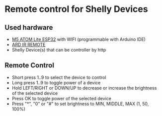 # Remote control for Shelly Devices

## Used hardware
- [M5 ATOM Lite ESP32](https://shop.m5stack.com/products/atom-lite-esp32-development-kit) with WIFI (programmable with Arduino IDE)
- [ARD IR REMOTE](https://www.reichelt.com/arduino-8211-infrared-remote-kit-ard-ir-remote-p282671.html)
- Shelly Device(s) that can be controller by http

## Remote Control

- Short press 1..9 to select the device to control
- Long press 1..9 to toggle power of a device
- Hold LEFT/RIGHT or DOWN/UP to decrease or increase the brightness of the selected device
- Press OK to toggle power of the selected device
- Press "*", "0" or "#" to set brightness to MIN, MIDDLE, MAX (1, 50, 100%)
 
